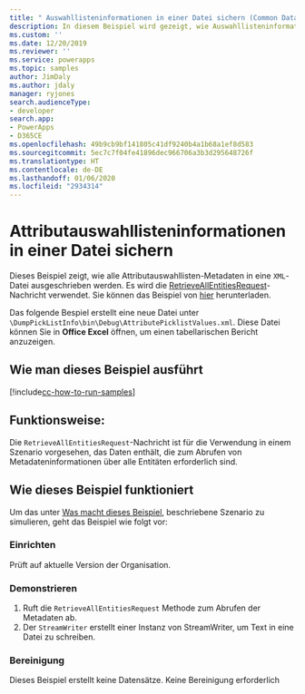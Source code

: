 ```yaml
---
title: " Auswahllisteninformationen in einer Datei sichern (Common Data Service) | Microsoft-Dokumentation"
description: In diesem Beispiel wird gezeigt, wie Auswahllisteninformationen in einer Datei gesichert werden.
ms.custom: ''
ms.date: 12/20/2019
ms.reviewer: ''
ms.service: powerapps
ms.topic: samples
author: JimDaly
ms.author: jdaly
manager: ryjones
search.audienceType:
- developer
search.app:
- PowerApps
- D365CE
ms.openlocfilehash: 49b9cb9bf141805c41df9240b4a1b68a1ef8d583
ms.sourcegitcommit: 5ec7c7f04fe41896dec966706a3b3d295648726f
ms.translationtype: HT
ms.contentlocale: de-DE
ms.lasthandoff: 01/06/2020
ms.locfileid: "2934314"
---
```

# <a name="dump-attribute-picklist-information-to-a-file"></a>Attributauswahllisteninformationen in einer Datei sichern

Dieses Beispiel zeigt, wie alle Attributauswahllisten-Metadaten in eine `XML`-Datei ausgeschrieben werden. Es wird die [RetrieveAllEntitiesRequest](https://docs.microsoft.com/dotnet/api/microsoft.xrm.sdk.messages.retrieveallentitiesrequest?view=dynamics-general-ce-9)-Nachricht verwendet. Sie können das Beispiel von [hier](https://github.com/microsoft/PowerApps-Samples/tree/master/cds/orgsvc/C%23/DumpPickListInfo) herunterladen.

Das folgende Bespiel erstellt eine neue Datei unter `\DumpPickListInfo\bin\Debug\AttributePicklistValues.xml`. Diese Datei können Sie in **Office Excel** öffnen, um einen tabellarischen Bericht anzuzeigen. 

## <a name="how-to-run-this-sample"></a>Wie man dieses Beispiel ausführt

[!include[cc-how-to-run-samples](../../includes/cc-how-to-run-samples.md)]

## <a name="what-this-sample-does"></a>Funktionsweise:

Die `RetrieveAllEntitiesRequest`-Nachricht ist für die Verwendung in einem Szenario vorgesehen, das Daten enthält, die zum Abrufen von Metadateninformationen über alle Entitäten erforderlich sind.

## <a name="how-this-sample-works"></a>Wie dieses Beispiel funktioniert

Um das unter [Was macht dieses Beispiel](#what-this-sample-does), beschriebene Szenario zu simulieren, geht das Beispiel wie folgt vor:

### <a name="setup"></a>Einrichten

Prüft auf aktuelle Version der Organisation.

### <a name="demonstrate"></a>Demonstrieren

1. Ruft die `RetrieveAllEntitiesRequest` Methode zum Abrufen der Metadaten ab. 
1. Der `StreamWriter` erstellt einer Instanz von StreamWriter, um Text in eine Datei zu schreiben.

### <a name="clean-up"></a>Bereinigung

Dieses Beispiel erstellt keine Datensätze. Keine Bereinigung erforderlich
